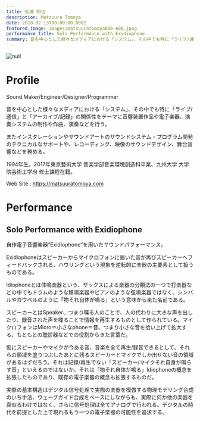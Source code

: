 ```yaml
---
title: 松浦 知也
description: Matsuura Tomoya
date: 2018-02-13T00:00:00.000Z
featured_image: images/matsuuratomoya800-600.jpeg
performance_title: Solo Performance with Exidiophone
summary: 音を中心とした様々なメディアにおける「システム」、その中でも特に「ライブ/通信」と「アーカイブ/記録」の関係性をテーマに音響装置作品や電子楽器、演奏システムの制作や作曲、演奏などを行う。 またインスタレーションやサウンドアートのサウンドシステム・プログラム開発のテクニカルなサポートや、レコーディング、映像のサウンドデザイン、舞台音響などを務める。1994年生。2017年東京藝術大学 音楽学部音楽環境創造科卒業、九州大学 大学院芸術工学府 修士課程在籍。
---
```

![null](/images/matsuuratomoya800-600.jpeg)

# Profile

Sound Maker/Engineer/Designer/Programmer

音を中心とした様々なメディアにおける「システム」、その中でも特に「ライブ/通信」と「アーカイブ/記録」の関係性をテーマに音響装置作品や電子楽器、演奏システムの制作や作曲、演奏などを行う。

またインスタレーションやサウンドアートのサウンドシステム・プログラム開発のテクニカルなサポートや、レコーディング、映像のサウンドデザイン、舞台音響などを務める。

1994年生。2017年東京藝術大学 音楽学部音楽環境創造科卒業、九州大学 大学院芸術工学府 修士課程在籍。

Web Site : <https://matsuuratomoya.com>

# Performance

## Solo Performance with Exidiophone

自作電子音響楽器“Exidiophone”を用いたサウンドパフォーマンス。

Exidiophoneはスピーカーからマイクロフォンに届いた音が再びスピーカーへフィードバックされる、ハウリングという現象を逆転的に楽器の主要素として扱うものである。

Idiophoneとは体鳴楽器という、ザックスによる楽器の分類法の一つで打楽器などの中でもドラムのような膜鳴楽器やピアノのような弦鳴楽器ではなく、シンバルやカウベルのように「物それ自体が鳴る」という意味から来た名前である。

スピーカーとはSpeaker、つまり喋る人のことで、人の代わりに大きな声を出したり、録音された声を喋ることで情報を再生するものとして作られている。マイクロフォンはMicro＝小さなphone＝音、つまり小さな音を拾い上げて拡大する、もともとの聴診器などでの役割からきた言葉だ。

仮にスピーカーやマイクが今ある音、音楽を全て再生/録音できるとして、それらの領域を塗りつぶしたあとに残るスピーカーとマイクでしか出せない音の領域があるはずだろう。それは記録/再生でない「スピーカー/マイクそれ自身が鳴らす音」といえるのではないか。それは「物それ自体が鳴る」Idiophoneの概念を拡張したものであり、既存の電子楽器の概念も拡張するものだ。

実際の基本構造はデジタル信号処理で実際の楽器を模倣する物理モデリング合成のいち手法、ウェーブガイド合成をベースにしながらも、実際に何か他の楽器を真似るわけではなく、さらに信号処理は全てアナログで行われる。デジタルの時代を前提とした上で現れるもう一つの電子楽器の可能性を追求する。
